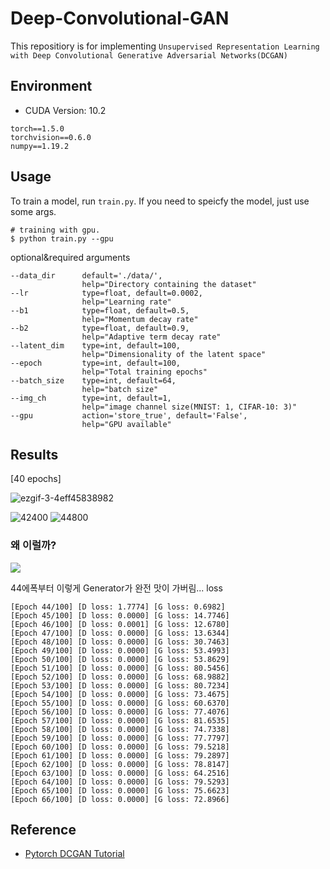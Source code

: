 # Deep-Convolutional-GAN

This repositiory is for implementing `Unsupervised Representation Learning with Deep Convolutional Generative Adversarial Networks(DCGAN)`

## Environment

- CUDA Version: 10.2 

```
torch==1.5.0
torchvision==0.6.0
numpy==1.19.2
```

## Usage

To train a model, run `train.py`.
If you need to speicfy the model, just use some args.

```
# training with gpu.
$ python train.py --gpu
```

optional&required arguments

```
--data_dir      default='./data/',
                help="Directory containing the dataset"
--lr            type=float, default=0.0002,
                help="Learning rate"
--b1            type=float, default=0.5,
                help="Momentum decay rate"
--b2            type=float, default=0.9,
                help="Adaptive term decay rate"
--latent_dim    type=int, default=100,
                help="Dimensionality of the latent space"
--epoch         type=int, default=100,
                help="Total training epochs"
--batch_size    type=int, default=64,
                help="batch size"
--img_ch        type=int, default=1,
                help="image channel size(MNIST: 1, CIFAR-10: 3)"
--gpu           action='store_true', default='False',
                help="GPU available"
```

## Results

[40 epochs]

![ezgif-3-4eff45838982](https://user-images.githubusercontent.com/48315997/103209926-95d1ea80-4947-11eb-9fc1-7e28da82424c.gif)


![42400](https://user-images.githubusercontent.com/48315997/103209819-599e8a00-4947-11eb-83f7-5914622f8ddc.png)
![44800](https://user-images.githubusercontent.com/48315997/103209805-4ee3f500-4947-11eb-9325-92a56c612a7e.png)


### 왜 이럴까?
![](https://im3.ezgif.com/tmp/ezgif-3-9d4af2fcecf7.gif)

44에폭부터 이렇게 Generator가 완전 맛이 가버림...
loss
```
[Epoch 44/100] [D loss: 1.7774] [G loss: 0.6982]
[Epoch 45/100] [D loss: 0.0000] [G loss: 14.7746]
[Epoch 46/100] [D loss: 0.0001] [G loss: 12.6780]
[Epoch 47/100] [D loss: 0.0000] [G loss: 13.6344]
[Epoch 48/100] [D loss: 0.0000] [G loss: 30.7463]
[Epoch 49/100] [D loss: 0.0000] [G loss: 53.4993]
[Epoch 50/100] [D loss: 0.0000] [G loss: 53.8629]
[Epoch 51/100] [D loss: 0.0000] [G loss: 80.5456]
[Epoch 52/100] [D loss: 0.0000] [G loss: 68.9882]
[Epoch 53/100] [D loss: 0.0000] [G loss: 80.7234]
[Epoch 54/100] [D loss: 0.0000] [G loss: 73.4675]
[Epoch 55/100] [D loss: 0.0000] [G loss: 60.6370]
[Epoch 56/100] [D loss: 0.0000] [G loss: 77.4076]
[Epoch 57/100] [D loss: 0.0000] [G loss: 81.6535]
[Epoch 58/100] [D loss: 0.0000] [G loss: 74.7338]
[Epoch 59/100] [D loss: 0.0000] [G loss: 77.7797]
[Epoch 60/100] [D loss: 0.0000] [G loss: 79.5218]
[Epoch 61/100] [D loss: 0.0000] [G loss: 79.2897]
[Epoch 62/100] [D loss: 0.0000] [G loss: 78.8147]
[Epoch 63/100] [D loss: 0.0000] [G loss: 64.2516]
[Epoch 64/100] [D loss: 0.0000] [G loss: 79.5293]
[Epoch 65/100] [D loss: 0.0000] [G loss: 75.6623]
[Epoch 66/100] [D loss: 0.0000] [G loss: 72.8966]
```


## Reference

- [Pytorch DCGAN Tutorial](https://pytorch.org/tutorials/beginner/dcgan_faces_tutorial.html)